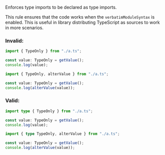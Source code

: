 Enforces type imports to be declared as type imports.

This rule ensures that the code works when the `verbatimModuleSyntax`
is enabled. This is useful in library distributing TypeScript as sources
to work in more scenarios. 

### Invalid:

```typescript
import { TypeOnly } from "./a.ts";

const value: TypeOnly = getValue();
console.log(value);
```

```typescript
import { TypeOnly, alterValue } from "./a.ts";

const value: TypeOnly = getValue();
console.log(alterValue(value));
```

### Valid:

```typescript
import type { TypeOnly } from "./a.ts";

const value: TypeOnly = getValue();
console.log(value);
```

```typescript
import { type TypeOnly, alterValue } from "./a.ts";

const value: TypeOnly = getValue();
console.log(alterValue(value));
```
